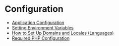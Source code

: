 # Configuration

-   [Application Configuration](./application-configuration.md)
-   [Setting Environment Variables](./setting-environment-variables.md)
-   [How to Set Up Domains and Locales (Languages)](how-to-set-up-domains-and-locales.md)
-   [Required PHP Configuration](./required-php-configuration.md)
